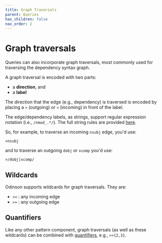 ```yaml
---  
title: Graph Traversals
parent: Queries
has_children: false 
nav_order: 2
---  
```


# Graph traversals

Queries can also incorporate graph traversals, most commonly used for traversing the dependency syntax graph.  

A graph traversal is encoded with two parts:
 - a **direction**, and 
 - a **label**

The direction that the edge (e.g., dependency) is traversed is encoded by placing a `>` (outgoing) or `<` (incoming) in front of the label.  

The edge/dependency labels, as strings, support regular expression notation (i.e., `/nmod_.*/`).  The full string rules are provided [here](strings.html).

So, for example, to traverse an incoming `nsubj` edge, you'd use: 

    <nsubj 
    
and to traverse an outgoing `dobj` or `xcomp` you'd use:

    >/dobj|xcomp/
    
## Wildcards

Odinson supports wildcards for graph traversals.  They are:
 - `<<` : any incoming edge
 - `>>` : any outgoing edge
 
 
## Quantifiers 

Like any other pattern component, graph traversals (as well as these wildcards) can be combined with [quantifiers](quantifiers.html), e.g., `>>{2,3}`.   